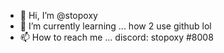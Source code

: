 - 👋 Hi, I’m @stopoxy
- 🌱 I’m currently learning ... how 2 use github lol
- 📫 How to reach me ... discord: stopoxy #8008

<!---
stopoxy/stopoxy is a ✨ special ✨ repository because its `README.md` (this file) appears on your GitHub profile.
You can click the Preview link to take a look at your changes.
--->
